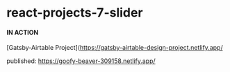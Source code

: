 # react-projects-7-slider

#### IN ACTION

[Gatsby-Airtable Project](https://gatsby-airtable-design-project.netlify.app/

published: https://goofy-beaver-309158.netlify.app/
